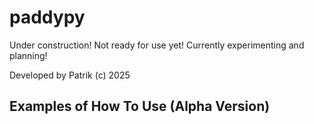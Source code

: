 # paddypy

Under construction! Not ready for use yet! Currently experimenting and planning!

Developed by Patrik (c) 2025

## Examples of How To Use (Alpha Version)

